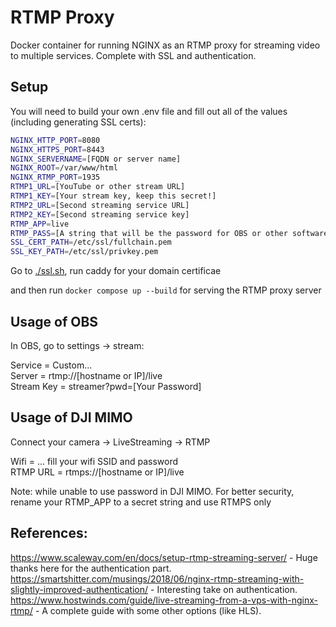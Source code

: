 # RTMP Proxy

Docker container for running NGINX as an RTMP proxy for streaming video to multiple services. Complete with SSL and authentication.

## Setup

You will need to build your own .env file and fill out all of the values (including generating SSL certs):

```sh
NGINX_HTTP_PORT=8080
NGINX_HTTPS_PORT=8443
NGINX_SERVERNAME=[FQDN or server name]
NGINX_ROOT=/var/www/html
NGINX_RTMP_PORT=1935
RTMP1_URL=[YouTube or other stream URL]
RTMP1_KEY=[Your stream key, keep this secret!]
RTMP2_URL=[Second streaming service URL]
RTMP2_KEY=[Second streaming service key]
RTMP_APP=live
RTMP_PASS=[A string that will be the password for OBS or other software]
SSL_CERT_PATH=/etc/ssl/fullchain.pem
SSL_KEY_PATH=/etc/ssl/privkey.pem
```

Go to [./ssl.sh](ssl.sh), run caddy for your domain certificae

and then run `docker compose up --build` for serving the RTMP proxy server

## Usage of OBS

In OBS, go to settings -> stream:

Service = Custom...  
Server = rtmp://[hostname or IP]/live  
Stream Key = streamer?pwd=[Your Password]  

## Usage of DJI MIMO

Connect your camera -> LiveStreaming -> RTMP

Wifi = ... fill your wifi SSID and password  
RTMP URL = rtmps://[hostname or IP]/live

Note: while unable to use password in DJI MIMO. For better security, rename your RTMP_APP to a secret string and use RTMPS only

## References:

https://www.scaleway.com/en/docs/setup-rtmp-streaming-server/ - Huge thanks here for the authentication part.
https://smartshitter.com/musings/2018/06/nginx-rtmp-streaming-with-slightly-improved-authentication/ - Interesting take on authentication.
https://www.hostwinds.com/guide/live-streaming-from-a-vps-with-nginx-rtmp/ - A complete guide with some other options (like HLS).
